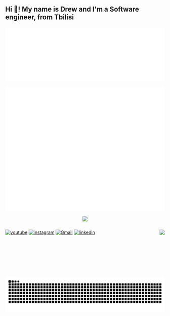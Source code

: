 <h2 align="left">Hi 👋! My name is Drew and I'm a Software engineer, from Tbilisi</h2>

###

<div align="center">

![](https://raw.githubusercontent.com/andrinoff/stats/master/generated/overview.svg#gh-dark-mode-only)

![](https://raw.githubusercontent.com/andrinoff/stats/master/generated/languages.svg#gh-dark-mode-only)

<a href="https://plazen.org"> <img src="https://images.plazen.org?user=828ed580-32b8-49ab-a2d3-ce060edf0504&date=today" width="600"/> </a>


</div>

###

<img align="right" height="150" src="https://media.tenor.com/PLIr_VkF6ywAAAAM/ghostedvpn-hacker-cat.gif"  />

###



###

<div align="left">
  
  [![youtube ](https://img.shields.io/static/v1?message=Youtube&logo=youtube&label=&color=FF0000&logoColor=white&labelColor=&style=for-the-badge)](https://youtube.com/@andrinoffdev)
  [![instagram](https://img.shields.io/static/v1?message=Instagram&logo=instagram&label=&color=E4405F&logoColor=white&labelColor=&style=for-the-badge)](https://instagram.com/andrinoffdev)
  [![Gmail](https://img.shields.io/static/v1?message=Gmail&logo=gmail&label=&color=D14836&logoColor=white&labelColor=&style=for-the-badge)](mailto:me@andrinoff.com)
  [![linkedin](https://img.shields.io/static/v1?message=LinkedIn&logo=linkedin&label=&color=0077B5&logoColor=white&labelColor=&style=for-the-badge)](https://linkedin.com/in/andrinoff)
</div>

###

<br clear="both">

<img src="https://raw.githubusercontent.com/andrinoff/andrinoff/output/snake.svg" alt="Snake animation" />

###
